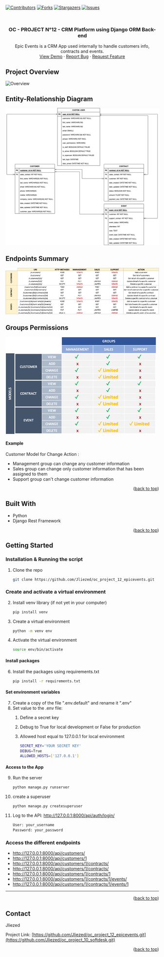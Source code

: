 <div id="top"></div>

<!-- PROJECT SHIELDS -->
<!--
*** I'm using markdown "reference style" links for readability.
*** Reference links are enclosed in brackets [ ] instead of parentheses ( ).
*** See the bottom of this document for the declaration of the reference variables
*** for contributors-url, forks-url, etc. This is an optional, concise syntax you may use.
*** https://www.markdownguide.org/basic-syntax/#reference-style-links
-->
[![Contributors][contributors-shield]][contributors-url]
[![Forks][forks-shield]][forks-url]
[![Stargazers][stars-shield]][stars-url]
[![Issues][issues-shield]][issues-url]



<!-- PROJECT LOGO -->
<br />
<div align="center">

<h3 align="center">OC - PROJECT N°12 - CRM Platform using Django ORM Back-end </h3>

  <p align="center">
   Epic Events is a CRM App used internally to handle customers info, contracts and events.
    <br />
    <a href="https://github.com/Jliezed/oc_project_12_epicevents">View Demo</a>
    ·
    <a href="https://github.com/Jliezed/oc_project_12_epicevents/issues">Report Bug</a>
    ·
    <a href="https://github.com/Jliezed/oc_project_12_epicevents/issues">Request Feature</a>
  </p>
</div>




<!-- ABOUT THE PROJECT -->
## Project Overview
![Overview](assets/oc_project_12_overview.gif)

## Entity-Relationship Diagram
![Diagram](assets/diagram.png)

## Endpoints Summary
![Authentication](assets/endpoints.png)

## Groups Permissions
![Access](assets/groups_permissions.png)
#### Example
Customer Model for Change Action :
- Management group can change any customer information
- Sales group can change only customer information that has been assigned to them
- Support group can't change customer information




<p align="right">(<a href="#top">back to top</a>)</p>



## Built With

* Python 
* Django Rest Framework

<p align="right">(<a href="#top">back to top</a>)</p>



<!-- GETTING STARTED -->
## Getting Started

### Installation & Running the script

1. Clone the repo
   ```sh
   git clone https://github.com/Jliezed/oc_project_12_epicevents.git
   ```

### Create and activate a virtual environment
2. Install venv library (if not yet in your computer)
   ```sh
   pip install venv
   ```
3. Create a virtual environment
   ```sh
   python -m venv env
   ```
4. Activate the virtual environment
   ```sh
   source env/bin/activate
   ```
#### Install packages
6. Install the packages using requirements.txt
   ```sh
   pip install -r requirements.txt
   ```
#### Set environment variables
7. Create a copy of the file ".env.default" and rename it ".env"
8. Set value to the .env file:
   1. Define a secret key
   2. Debug to True for local development or False for production
   3. Allowed host equal to 127.0.0.1 for local environment

      ```sh
      SECRET_KEY='YOUR SECRET KEY'
      DEBUG=True
      ALLOWED_HOSTS=['127.0.0.1']
      ```

#### Access to the App
9. Run the server
   ```sh
   python manage.py runserver
   ```
10. create a superuser
    ```sh
    python manage.py createsuperuser
    ```
11. Log to the API: http://127.0.0.1:8000/api/auth/login/
    ```sh
    User: your_username
    Password: your_password
    ```
### Access the different endpoints
- http://127.0.0.1:8000/api/customers/
- http://127.0.0.1:8000/api/customers/1
- http://127.0.0.1:8000/api/customers/1/contracts/
- http://127.0.0.1:8000/api/customers/1/contracts/
- http://127.0.0.1:8000/api/customers/1/contracts/1
- http://127.0.0.1:8000/api/customers/1/contracts/1/events/
- http://127.0.0.1:8000/api/customers/1/contracts/1/events/1
---


<p align="right">(<a href="#top">back to top</a>)</p>



<!-- CONTACT -->
## Contact

Jliezed

Project Link: [https://github.com/Jliezed/oc_project_12_epicevents.git](https://github.com/Jliezed/oc_project_10_softdesk.git)

<p align="right">(<a href="#top">back to top</a>)</p>






<!-- MARKDOWN LINKS & IMAGES -->
<!-- https://www.markdownguide.org/basic-syntax/#reference-style-links -->
[contributors-shield]: https://img.shields.io/github/contributors/Jliezed/oc_project_12_epicevents.svg?style=for-the-badge
[contributors-url]: https://github.com/Jliezed/oc_project_12_epicevents/graphs/contributors
[forks-shield]: https://img.shields.io/github/forks/Jliezed/oc_project_12_epicevents.svg?style=for-the-badge
[forks-url]: https://github.com/Jliezed/oc_project_12_epicevents/network/members
[stars-shield]: https://img.shields.io/github/stars/Jliezed/oc_project_12_epicevents.svg?style=for-the-badge
[stars-url]: https://github.com/Jliezed/oc_project_12_epicevents/stargazers
[issues-shield]: https://img.shields.io/github/issues/Jliezed/oc_project_12_epicevents.svg?style=for-the-badge
[issues-url]: https://github.com/Jliezed/oc_project_12_epicevents/issues
[license-shield]: https://img.shields.io/github/license/Jliezed/oc_project_12_epicevents.svg?style=for-the-badge
[license-url]: https://github.com/Jliezed/oc_project_12_epicevents/blob/master/LICENSE.txt
[linkedin-shield]: https://img.shields.io/badge/-LinkedIn-black.svg?style=for-the-badge&logo=linkedin&colorB=555
[linkedin-url]: https://linkedin.com/in/linkedin_username
[product-screenshot]: images/screenshot.png
